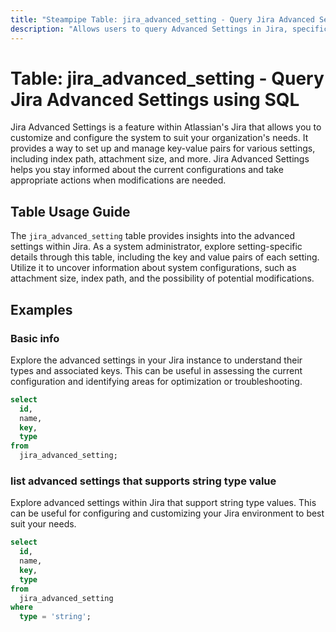 ```yaml
---
title: "Steampipe Table: jira_advanced_setting - Query Jira Advanced Settings using SQL"
description: "Allows users to query Advanced Settings in Jira, specifically the key and value pairs of settings, providing insights into system configurations and potential modifications."
---
```


# Table: jira_advanced_setting - Query Jira Advanced Settings using SQL

Jira Advanced Settings is a feature within Atlassian's Jira that allows you to customize and configure the system to suit your organization's needs. It provides a way to set up and manage key-value pairs for various settings, including index path, attachment size, and more. Jira Advanced Settings helps you stay informed about the current configurations and take appropriate actions when modifications are needed.

## Table Usage Guide

The `jira_advanced_setting` table provides insights into the advanced settings within Jira. As a system administrator, explore setting-specific details through this table, including the key and value pairs of each setting. Utilize it to uncover information about system configurations, such as attachment size, index path, and the possibility of potential modifications.

## Examples

### Basic info
Explore the advanced settings in your Jira instance to understand their types and associated keys. This can be useful in assessing the current configuration and identifying areas for optimization or troubleshooting.

```sql
select
  id,
  name,
  key,
  type
from
  jira_advanced_setting;
```

### list advanced settings that supports string type value
Explore advanced settings within Jira that support string type values. This can be useful for configuring and customizing your Jira environment to best suit your needs.

```sql
select
  id,
  name,
  key,
  type
from
  jira_advanced_setting
where
  type = 'string';
```